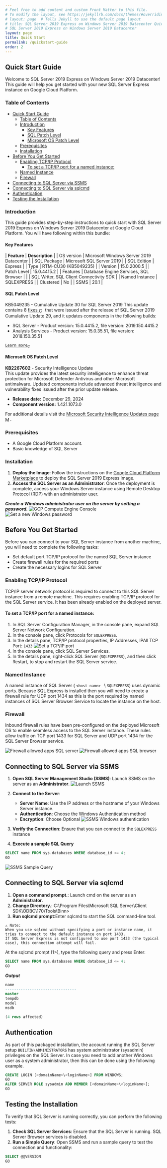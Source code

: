 ```yaml
---
# Feel free to add content and custom Front Matter to this file.
# To modify the layout, see https://jekyllrb.com/docs/themes/#overriding-theme-defaults
# layout: page  # Tells Jekyll to use the default page layout
# title: SQL Server 2019 Express on Windows Server 2019 Datacenter Quick Start Guide
# SQL Server 2019 Express on Windows Server 2019 Datacenter
layout: page
title: Quick Start
permalink: /quickstart-guide
order: 2
---
```

## Quick Start Guide

Welcome to SQL Server 2019 Express on Windows Server 2019 Datacenter! This guide will help you get started with your new SQL Server Express instance on Google Cloud Platform.

### Table of Contents

- [Quick Start Guide](#quick-start-guide)
  - [Table of Contents](#table-of-contents)
  - [Introduction](#introduction)
    - [Key Features](#key-features)
    - [SQL Patch Level](#sql-patch-level)
    - [Microsoft OS Patch Level](#microsoft-os-patch-level)
  - [Prerequisites](#prerequisites)
  - [Installation](#installation)
- [Before You Get Started](#before-you-get-started)
  - [Enabling TCP/IP Protocol](#enabling-tcpip-protocol)
    - [To set a TCP/IP port for a named instance:](#to-set-a-tcpip-port-for-a-named-instance)
  - [Named Instance](#named-instance)
  - [Firewall](#firewall)
- [Connecting to SQL Server via SSMS](#connecting-to-sql-server-via-ssms)
- [Connecting to SQL Server via sqlcmd](#connecting-to-sql-server-via-sqlcmd)
- [Authentication](#authentication)
- [Testing the Installation](#testing-the-installation)

### Introduction

This guide provides step-by-step instructions to quick start with SQL Server 2019 Express on Windows Server 2019 Datacenter at Google Cloud Platform.
You will have following within this bundle:

#### Key Features

| **Feature**                  | **Description**                                      |
| OS version                   | Microsoft Windows Server 2019 Datacenter             |
| SQL Package                  | Microsoft SQL Server 2019                            |
| SQL Edition                  | Express                                              |
| Type                         | RTM-CU30 (KB5049235)                                 |
| Version                      | 15.0.2000.5                                          |
| Patch Level                  | 15.0.4415.2                                          |
| Features                     | Database Engine Services, SQL Browser                |
|                              | SQL Writer, SQL Client Connectivity SDK              |
| Named Instance               | SQLEXPRESS                                           |
| Clustered                    | No                                                   |
| SSMS                         | 20.1                                                 |

#### SQL Patch Level

KB5049235 - Cumulative Update 30 for SQL Server 2019
This update contains 8 <a href="https://learn.microsoft.com/en-us/troubleshoot/sql/releases/sqlserver-2019/cumulativeupdate30#improvements-and-fixes-included-in-this-update" target="_blank">fixes <img src="embedded_images/external_link.png" alt="CU30fixes" style="vertical-align: middle; width: 16px; height: 16px;" /></a> that were issued after the release of SQL Server 2019 Cumulative Update 29, and it updates components in the following builds:


- SQL Server - Product version: 15.0.4415.2, file version: 2019.150.4415.2
- Analysis Services - Product version: 15.0.35.51, file version: 2018.150.35.51

<a href="https://learn.microsoft.com/en-us/troubleshoot/sql/releases/sqlserver-2019/cumulativeupdate30" target="_blank">`Learn more`<img src="embedded_images/external_link.png" alt="cumulative_update30" style="vertical-align: middle; width: 16px; height: 16px;" /></a>

#### Microsoft OS Patch Level

**KB2267602** - Security Intelligence Update  
This update provides the latest security intelligence to enhance threat protection for Microsoft Defender Antivirus and other Microsoft antimalware. Updated components include advanced threat intelligence and vulnerability fixes issued after the prior update release.

- **Release date:** December 29, 2024  
- **Component version:** 1.421.1073.0

For additional details visit the <a href="https://www.microsoft.com/en-us/wdsi/definitions/antimalware-definition-release-notes" target="_blank">Microsoft Security Intelligence Updates page<img src="embedded_images/external_link.png" alt="MSsecuritypage" style="vertical-align: middle; width: 16px; height: 16px;" /></a>.


### Prerequisites

- A Google Cloud Platform account.
- Basic knowledge of SQL Server

### Installation

1. **Deploy the Image**: Follow the instructions on the [Google Cloud Platform Marketplace](https://console.cloud.google.com/marketplace/product/gclouds-public/sql-server-2019-express-on-windows-server-2019-datacenter.endpoints.gclouds-public.cloud.goog) to deploy the SQL Server 2019 Express image.
2. **Access the SQL Server as an Administrator**: Once the deployment is complete, access your Windows Server instance using Remote Desktop Protocol (RDP) with an administrator user.

 ***Create a Windows administrator user on the server by setting a password.***
![GCP Compute Engine Console](embedded_images/GCP_Console_reset_password.png)
![Set a new Windows password](embedded_images/Set_new_Windows_password.png)

## Before You Get Started

Before you can connect to your SQL Server instance from another machine, you will need to complete the following tasks:

- Set default port TCP/IP protocol for the named SQL Server instance
- Create firewall rules for the required ports
- Create the necessary logins for SQL Server

### Enabling TCP/IP Protocol

TCP/IP server network protocol is required to connect to this SQL Server instance from a remote machine. This requires enabling TCP/IP protocol for the SQL Server service. It has been already enabled on the deployed server.

#### To set a TCP/IP port for a named instance:

1. In SQL Server Configuration Manager, in the console pane, expand SQL Server Network Configuration.
2. In the console pane, click Protocols for `SQLEXPRESS`.
3. In the details pane, TCP/IP protocol properties, IP Addresses, IPAll TCP Port: `1433`
   ![Set a TCP/IP port](embedded_images/TCPport-1433.png)
4. In the console pane, click SQL Server Services.
5. In the details pane, right-click SQL Server (`SQLEXPRESS`), and then click Restart, to stop and restart the SQL Server service.

### Named Instance

A named instance of SQL Server ( `<host name> ` \ `SQLEXPRESS`) uses dynamic ports.
Because SQL Express is installed then you will need to create a firewall rule for UDP port 1434 as this is the port required by named instances of SQL Server Browser Service to locate the instance on the host.

### Firewall

Inbound firewall rules have been pre-configured on the deployed Microsoft OS to enable seamless access to the SQL Server instance. These rules allow traffic on TCP port 1433 for SQL Server and UDP port 1434 for the SQL Server Browser service.

![Firewall allowed apps SQL server](embedded_images/Firewall_allowed_apps.png)
![Firewall allowed apps SQL browser](embedded_images/Firewall_allowed_apps_sql_browser.png)

## Connecting to SQL Server via SSMS

1. **Open SQL Server Management Studio (SSMS)**: Launch SSMS on the server as an **Administrator**.
   ![Launch SSMS](embedded_images/SSMS_v20.1.png)
2. **Connect to the Server**:

   - **Server Name**: Use the IP address or the hostname of your Windows Server instance.
   - **Authentication**: Choose the Windows Authentication method
   - **Encryption**: Choose Optional
     ![SSMS Windows authentication](embedded_images/SSMS_auth_admin_user.png)
3. **Verify the Connection**: Ensure that you can connect to the `SQLEXPRESS` instance
4. **Execute a sample SQL Query**

```sql
SELECT name FROM sys.databases WHERE database_id <= 4;
GO
```

![SSMS Sample Query](embedded_images/SSMS_Query.png)

## Connecting to SQL Server via sqlcmd

1. **Open a command prompt.**: Launch cmd on the server as an **Administrator**.
2. **Change Directory.**: C:\Program Files\Microsoft SQL Server\Client SDK\ODBC\170\Tools\Binn>
3. **Run sqlcmd prompt**:Enter sqlcmd to start the SQL command-line tool.

```plaintext
⚠️ Note:
When you use sqlcmd without specifying a port or instance name, it tries to connect to the default instance on port 1433.
If SQL Server Express is not configured to use port 1433 (the typical case), this connection attempt will fail.
```

   At the sqlcmd prompt (1>), type the following query and press Enter:

```sql
SELECT name FROM sys.databases WHERE database_id <= 4;
GO
```

***Output***

```sql
name                                                                                                                  
--------------------------------
master                                                                                                                
tempdb                                                                                                                
model                                                                                                                 
msdb                                                                                                                  

(4 rows affected)
```

## Authentication

As part of this packaged installation, the account running the SQL Server setup `BUILTIN\ADMINISTRATORS` has system administrator (sysadmin) privileges on the SQL Server. In case you need to add another Windows user as a system administrator, then this can be done using the following example.

```sql
CREATE LOGIN [<domainName>\<loginName>] FROM WINDOWS;
GO
ALTER SERVER ROLE sysadmin ADD MEMBER [<domainName>\<loginName>];
GO
```

## Testing the Installation

To verify that SQL Server is running correctly, you can perform the following tests:

1. **Check SQL Server Services**: Ensure that the SQL Server is running. SQL Server Browser services is disabled.
2. **Run a Simple Query**: Open SSMS and run a sample query to test the connection and functionality:

```sql
SELECT @@VERSION
GO
```
